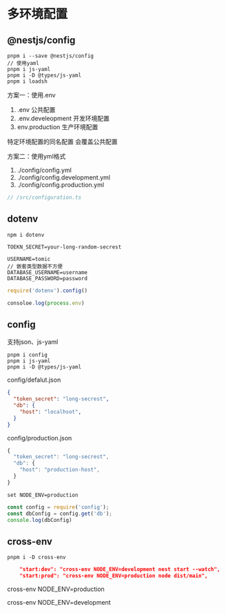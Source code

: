 # 多环境配置

##  @nestjs/config

```shel
pnpm i --save @nestjs/config
// 使用yaml 
pnpm i js-yaml
pnpm i -D @types/js-yaml
pnpm i loadsh
```

方案一：使用.env

1. .env 公共配置
2. .env.develeopment 开发环境配置
3. env.production 生产环境配置

特定环境配置的同名配置 会覆盖公共配置



方案二：使用yml格式

1. ./config/config.yml
2. ./config/config.development.yml
3. ./config/config.production.yml

```ts
// /src/configuration.ts

```



## dotenv

```
npm i dotenv
```

```.env
TOEKN_SECRET=your-long-random-secrest

USERNAME=tomic
// 嵌套类型数据不方便
DATABASE_USERNAME=username
DATABASE_PASSWORD=password
```

```js
require('dotenv').config()

consoloe.log(process.env)
```

## config

支持json、js-yaml

```shell
pnpm i config 
pnpm i js-yaml
pnpm i -D @types/js-yaml
```

config/defalut.json

```json
{
  "token_secret": "long-secrest",
  "db": {
    "host": "localhsot",
  }
}
```

config/production.json

```js
{
  "token_secret": "long-secrest",
  "db": {
    "host": "production-host",
  }
}
```

`set NODE_ENV=production`



```js
const config = require('config');
const dbConfig = config.get('db');
console.log(dbConfig)
```

## cross-env

```
pnpm i -D cross-env
```

```json
    "start:dev": "cross-env NODE_ENV=development nest start --watch",
    "start:prod": "cross-env NODE_ENV=production node dist/main",
```

cross-env NODE_ENV=production

cross-env NODE_ENV=development


